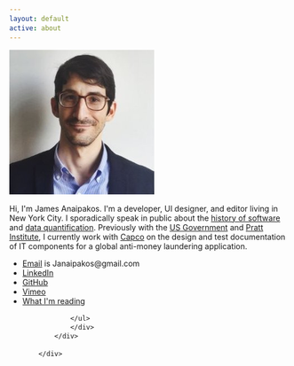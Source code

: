 ```yaml
---
layout: default
active: about
---
```

<div class="page-section short" id="about" name="about">
    <div class="container">
        <div class="row">
          <div class="col-xs-12 col-sm-3 col-md-3 col-lg-3">
                <img class="img-thumbnail" src="images/headshot.jpg" alt="james anaipakos">
            </div>
            <div class="col-xs-12 col-sm-9 col-md-9 col-lg-9">
                    <p>Hi, I'm James Anaipakos. I'm a developer, UI designer, and editor living in New York City. I sporadically speak in public about the <a class="link" href="http://sched.co/2AhK">history of software</a> and <a class="link" href="https://medium.com/@justinhendrix/previewing-nyc-media-lab-s-annual-summit-demo-session-ce5169df964e#.ds4ygjp8o">data quantification</a>. Previously with the <a class="link" href="https://dhs.gov">US Government</a> and <a class="link" href="https://pratt.edu">Pratt Institute</a>, I currently work with <a class="link" href="https://capco.com">Capco</a> on the design and test documentation of IT components for a global anti-money laundering application.</p>
                    <ul style="text-align: left">
                    <li><a href="mailto:janaipakos@gmail.com" class="link" title="Open email window">Email</a> is Janaipakos@gmail.com</li>
                    <li><a alt="linkedin" href="https://www.linkedin.com/pub/james-anaipakos/48/345/16" class="link" title="LinkedIn- James Anaipakos">LinkedIn </a></li>
                    <li><a alt="linkedin" href="https://github.com/janaipakos" class="link" title="GitHub- James Anaipakos">GitHub </a> </li>
                    <li><a alt="vimeo" href="https://vimeo.com/jamesanaipakos" class="link" title="Vimeo">Vimeo</a></li>
                    <li><a href="https://github.com/janaipakos/reads" class="link" title="What I'm Reading">What I'm reading</a></li>

                </ul>
                </div>
            </div>

        </div>
</div>
